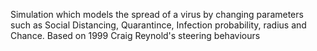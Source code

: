 Simulation which models the spread of a virus by changing parameters such as Social Distancing, Quarantince, Infection probability, radius and Chance. Based on 1999 Craig Reynold's steering behaviours
